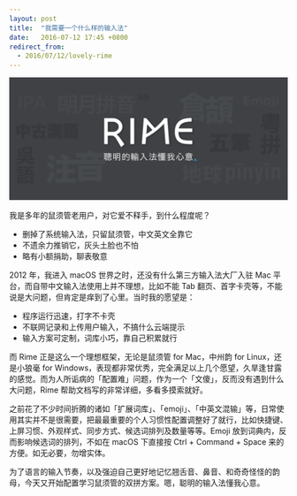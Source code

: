 ```yaml
---
layout: post
title:  "我需要一个什么样的输入法"
date:   2016-07-12 17:45 +0800
redirect_from:
  - 2016/07/12/lovely-rime
---
```


![rime](/files/2016/07/12/rime.png)

我是多年的鼠须管老用户，对它爱不释手，到什么程度呢？

- 删掉了系统输入法，只留鼠须管，中文英文全靠它
- 不遗余力推销它，灰头土脸也不怕
- 略有小额捐助，聊表敬意

2012 年，我进入 macOS 世界之时，还没有什么第三方输入法大厂入驻 Mac 平台，而自带中文输入法使用上并不理想，比如不能 Tab 翻页、首字卡壳等，不能说是大问题，但肯定是痒到了心里。当时我的愿望是：

- 程序运行迅速，打字不卡壳
- 不联网记录和上传用户输入，不搞什么云端提示
- 输入方案可定制，词库小巧，靠自己积累就行

而 Rime 正是这么一个理想框架，无论是鼠须管 for Mac，中州韵 for Linux，还是小狼毫 for Windows，表现都非常优秀，完全满足以上几个愿望，久旱逢甘露的感觉。而为人所诟病的「配置难」问题，作为一个「文傻」，反而没有遇到什么大问题，Rime 帮助文档写的非常详细，多看多摸索就好。

之前花了不少时间折腾的诸如「扩展词库」、「emoji」、「中英文混输」等，日常使用其实并不是很需要，把最最重要的个人习惯性配置调整好了就行，比如快捷键、上屏习惯、外观样式、同步方式、候选词排列及数量等等。Emoji 放到词典内，反而影响候选词的排列，不如在 macOS 下直接按 Ctrl + Command + Space 来的方便。如无必要，勿增实体。

为了语言的输入节奏，以及强迫自己更好地记忆翘舌音、鼻音、和奇奇怪怪的韵母，今天又开始配置学习鼠须管的双拼方案。嗯，聪明的输入法懂我心意。
